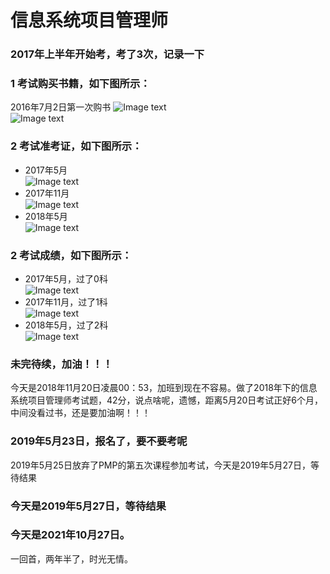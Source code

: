 # 信息系统项目管理师

### 2017年上半年开始考，考了3次，记录一下<br>

### 1 考试购买书籍，如下图所示：<br>
2016年7月2日第一次购书
![Image text](https://github.com/lixing20080830/soft-examination-learning-notes/raw/master/images-folder/参考书1.png)<br>
![Image text](https://github.com/lixing20080830/soft-examination-learning-notes/raw/master/images-folder/参考书2.png)<br>

### 2 考试准考证，如下图所示：<br>
* 2017年5月<br>
![Image text](https://github.com/lixing20080830/soft-examination-learning-notes/raw/master/images-folder/准考证1.jpg)<br>
* 2017年11月<br>
![Image text](https://github.com/lixing20080830/soft-examination-learning-notes/raw/master/images-folder/准考证2.jpg)<br>
* 2018年5月<br>
![Image text](https://github.com/lixing20080830/soft-examination-learning-notes/raw/master/images-folder/准考证3.jpg)<br>

### 2 考试成绩，如下图所示：<br>
* 2017年5月，过了0科<br>
![Image text](https://github.com/lixing20080830/soft-examination-learning-notes/raw/master/images-folder/成绩1.png)<br>
* 2017年11月，过了1科<br>
![Image text](https://github.com/lixing20080830/soft-examination-learning-notes/raw/master/images-folder/成绩2.png)<br>
* 2018年5月，过了2科<br>
![Image text](https://github.com/lixing20080830/soft-examination-learning-notes/raw/master/images-folder/成绩3.png)<br>

### 未完待续，加油！！！


今天是2018年11月20日凌晨00：53，加班到现在不容易。做了2018年下的信息系统项目管理师考试题，42分，说点啥呢，遗憾，距离5月20日考试正好6个月，中间没看过书，还是要加油啊！！！


### 2019年5月23日，报名了，要不要考呢
 2019年5月25日放弃了PMP的第五次课程参加考试，今天是2019年5月27日，等待结果
### 今天是2019年5月27日，等待结果
### 今天是2021年10月27日。
 一回首，两年半了，时光无情。


